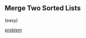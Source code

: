 ## Merge Two Sorted Lists
(easy)

<a href="https://leetcode.com/problems/merge-two-sorted-lists/">problem</a>
